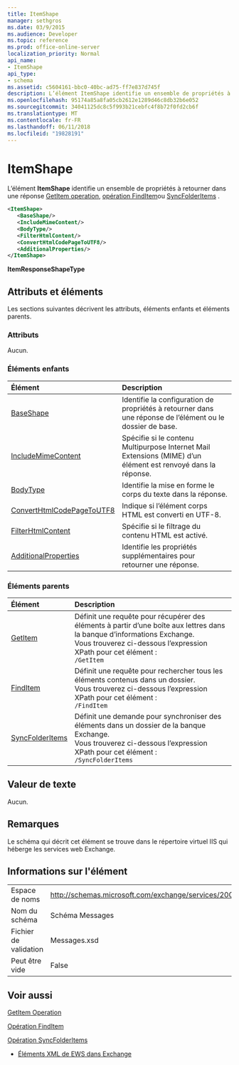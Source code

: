 ```yaml
---
title: ItemShape
manager: sethgros
ms.date: 03/9/2015
ms.audience: Developer
ms.topic: reference
ms.prod: office-online-server
localization_priority: Normal
api_name:
- ItemShape
api_type:
- schema
ms.assetid: c5604161-bbc0-40bc-ad75-ff7e837d745f
description: L’élément ItemShape identifie un ensemble de propriétés à retourner dans une opération GetItem, FindItem opération ou une réponse d’opération SyncFolderItems.
ms.openlocfilehash: 95174a85a8fa05cb2612e1289d46c8db32b6e052
ms.sourcegitcommit: 34041125dc8c5f993b21cebfc4f8b72f0fd2cb6f
ms.translationtype: MT
ms.contentlocale: fr-FR
ms.lasthandoff: 06/11/2018
ms.locfileid: "19828191"
---
```

# <a name="itemshape"></a>ItemShape

L’élément **ItemShape** identifie un ensemble de propriétés à retourner dans une réponse [GetItem operation](getitem-operation.md), [opération FindItem](finditem-operation.md)ou [SyncFolderItems](syncfolderitems-operation.md) . 
  
```XML
<ItemShape>
   <BaseShape/>
   <IncludeMimeContent/>
   <BodyType/>
   <FilterHtmlContent/>
   <ConvertHtmlCodePageToUTF8/>
   <AdditionalProperties/>
</ItemShape>
```

 **ItemResponseShapeType**
## <a name="attributes-and-elements"></a>Attributs et éléments

Les sections suivantes décrivent les attributs, éléments enfants et éléments parents.
  
### <a name="attributes"></a>Attributs

Aucun.
  
### <a name="child-elements"></a>Éléments enfants

|**Élément**|**Description**|
|:-----|:-----|
|[BaseShape](baseshape.md) <br/> |Identifie la configuration de propriétés à retourner dans une réponse de l’élément ou le dossier de base.  <br/> |
|[IncludeMimeContent](includemimecontent.md) <br/> |Spécifie si le contenu Multipurpose Internet Mail Extensions (MIME) d’un élément est renvoyé dans la réponse.  <br/> |
|[BodyType](bodytype.md) <br/> |Identifie la mise en forme le corps du texte dans la réponse.  <br/> |
|[ConvertHtmlCodePageToUTF8](converthtmlcodepagetoutf8.md) <br/> |Indique si l’élément corps HTML est converti en UTF-8.  <br/> |
|[FilterHtmlContent](filterhtmlcontent.md) <br/> |Spécifie si le filtrage du contenu HTML est activé.  <br/> |
|[AdditionalProperties](additionalproperties.md) <br/> |Identifie les propriétés supplémentaires pour retourner une réponse.  <br/> |
   
### <a name="parent-elements"></a>Éléments parents

|**Élément**|**Description**|
|:-----|:-----|
|[GetItem](getitem.md) <br/> |Définit une requête pour récupérer des éléments à partir d’une boîte aux lettres dans la banque d’informations Exchange.  <br/> Vous trouverez ci-dessous l’expression XPath pour cet élément :  <br/>  `/GetItem` <br/> |
|[FindItem](finditem.md) <br/> |Définit une requête pour rechercher tous les éléments contenus dans un dossier.  <br/> Vous trouverez ci-dessous l’expression XPath pour cet élément :  <br/>  `/FindItem` <br/> |
|[SyncFolderItems](syncfolderitems.md) <br/> |Définit une demande pour synchroniser des éléments dans un dossier de la banque Exchange.  <br/> Vous trouverez ci-dessous l’expression XPath pour cet élément :  <br/>  `/SyncFolderItems` <br/> |
   
## <a name="text-value"></a>Valeur de texte

Aucun.
  
## <a name="remarks"></a>Remarques

Le schéma qui décrit cet élément se trouve dans le répertoire virtuel IIS qui héberge les services web Exchange.
  
## <a name="element-information"></a>Informations sur l'élément

|||
|:-----|:-----|
|Espace de noms  <br/> |http://schemas.microsoft.com/exchange/services/2006/messages  <br/> |
|Nom du schéma  <br/> |Schéma Messages  <br/> |
|Fichier de validation  <br/> |Messages.xsd  <br/> |
|Peut être vide  <br/> |False  <br/> |
   
## <a name="see-also"></a>Voir aussi



[GetItem Operation](getitem-operation.md)
  
[Opération FindItem](finditem-operation.md)
  
[Opération SyncFolderItems](syncfolderitems-operation.md)


- [Éléments XML de EWS dans Exchange](ews-xml-elements-in-exchange.md)

